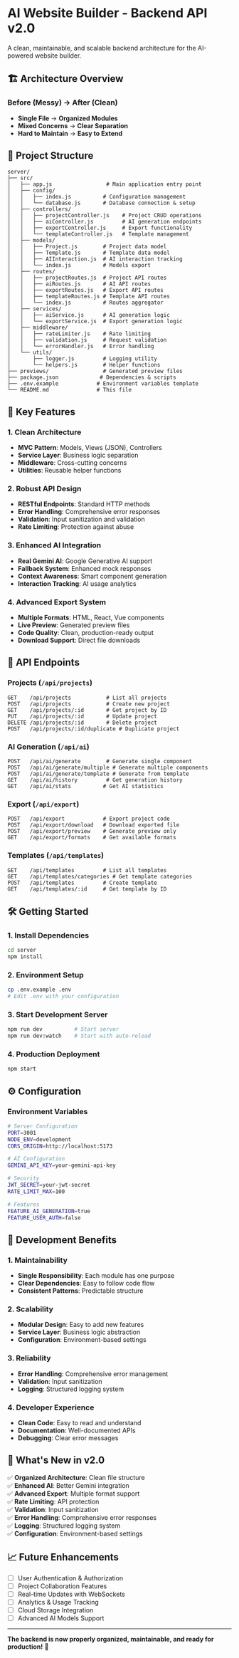 # AI Website Builder - Backend API v2.0

A clean, maintainable, and scalable backend architecture for the AI-powered website builder.

## 🏗️ **Architecture Overview**

### **Before (Messy)** → **After (Clean)**

- **Single File** → **Organized Modules**
- **Mixed Concerns** → **Clear Separation**
- **Hard to Maintain** → **Easy to Extend**

## 📁 **Project Structure**

```
server/
├── src/
│   ├── app.js                 # Main application entry point
│   ├── config/
│   │   ├── index.js          # Configuration management
│   │   └── database.js       # Database connection & setup
│   ├── controllers/
│   │   ├── projectController.js    # Project CRUD operations
│   │   ├── aiController.js         # AI generation endpoints
│   │   ├── exportController.js     # Export functionality
│   │   └── templateController.js   # Template management
│   ├── models/
│   │   ├── Project.js        # Project data model
│   │   ├── Template.js       # Template data model
│   │   ├── AIInteraction.js  # AI interaction tracking
│   │   └── index.js          # Models export
│   ├── routes/
│   │   ├── projectRoutes.js  # Project API routes
│   │   ├── aiRoutes.js       # AI API routes
│   │   ├── exportRoutes.js   # Export API routes
│   │   ├── templateRoutes.js # Template API routes
│   │   └── index.js          # Routes aggregator
│   ├── services/
│   │   ├── aiService.js      # AI generation logic
│   │   └── exportService.js  # Export generation logic
│   ├── middleware/
│   │   ├── rateLimiter.js    # Rate limiting
│   │   ├── validation.js     # Request validation
│   │   └── errorHandler.js   # Error handling
│   └── utils/
│       ├── logger.js         # Logging utility
│       └── helpers.js        # Helper functions
├── previews/                 # Generated preview files
├── package.json             # Dependencies & scripts
├── .env.example            # Environment variables template
└── README.md               # This file
```

## 🚀 **Key Features**

### **1. Clean Architecture**

- **MVC Pattern**: Models, Views (JSON), Controllers
- **Service Layer**: Business logic separation
- **Middleware**: Cross-cutting concerns
- **Utilities**: Reusable helper functions

### **2. Robust API Design**

- **RESTful Endpoints**: Standard HTTP methods
- **Error Handling**: Comprehensive error responses
- **Validation**: Input sanitization and validation
- **Rate Limiting**: Protection against abuse

### **3. Enhanced AI Integration**

- **Real Gemini AI**: Google Generative AI support
- **Fallback System**: Enhanced mock responses
- **Context Awareness**: Smart component generation
- **Interaction Tracking**: AI usage analytics

### **4. Advanced Export System**

- **Multiple Formats**: HTML, React, Vue components
- **Live Preview**: Generated preview files
- **Code Quality**: Clean, production-ready output
- **Download Support**: Direct file downloads

## 📡 **API Endpoints**

### **Projects** (`/api/projects`)

```
GET    /api/projects           # List all projects
POST   /api/projects           # Create new project
GET    /api/projects/:id       # Get project by ID
PUT    /api/projects/:id       # Update project
DELETE /api/projects/:id       # Delete project
POST   /api/projects/:id/duplicate # Duplicate project
```

### **AI Generation** (`/api/ai`)

```
POST   /api/ai/generate        # Generate single component
POST   /api/ai/generate/multiple # Generate multiple components
POST   /api/ai/generate/template # Generate from template
GET    /api/ai/history         # Get generation history
GET    /api/ai/stats          # Get AI statistics
```

### **Export** (`/api/export`)

```
POST   /api/export            # Export project code
POST   /api/export/download   # Download exported file
POST   /api/export/preview    # Generate preview only
GET    /api/export/formats    # Get available formats
```

### **Templates** (`/api/templates`)

```
GET    /api/templates         # List all templates
GET    /api/templates/categories # Get template categories
POST   /api/templates         # Create template
GET    /api/templates/:id     # Get template by ID
```

## 🛠️ **Getting Started**

### **1. Install Dependencies**

```bash
cd server
npm install
```

### **2. Environment Setup**

```bash
cp .env.example .env
# Edit .env with your configuration
```

### **3. Start Development Server**

```bash
npm run dev          # Start server
npm run dev:watch    # Start with auto-reload
```

### **4. Production Deployment**

```bash
npm start
```

## ⚙️ **Configuration**

### **Environment Variables**

```bash
# Server Configuration
PORT=3001
NODE_ENV=development
CORS_ORIGIN=http://localhost:5173

# AI Configuration
GEMINI_API_KEY=your-gemini-api-key

# Security
JWT_SECRET=your-jwt-secret
RATE_LIMIT_MAX=100

# Features
FEATURE_AI_GENERATION=true
FEATURE_USER_AUTH=false
```

## 🔧 **Development Benefits**

### **1. Maintainability**

- **Single Responsibility**: Each module has one purpose
- **Clear Dependencies**: Easy to follow code flow
- **Consistent Patterns**: Predictable structure

### **2. Scalability**

- **Modular Design**: Easy to add new features
- **Service Layer**: Business logic abstraction
- **Configuration**: Environment-based settings

### **3. Reliability**

- **Error Handling**: Comprehensive error management
- **Validation**: Input sanitization
- **Logging**: Structured logging system

### **4. Developer Experience**

- **Clean Code**: Easy to read and understand
- **Documentation**: Well-documented APIs
- **Debugging**: Clear error messages

## 🚀 **What's New in v2.0**

✅ **Organized Architecture**: Clean file structure  
✅ **Enhanced AI**: Better Gemini integration  
✅ **Advanced Export**: Multiple format support  
✅ **Rate Limiting**: API protection  
✅ **Validation**: Input sanitization  
✅ **Error Handling**: Comprehensive error responses  
✅ **Logging**: Structured logging system  
✅ **Configuration**: Environment-based settings

## 📈 **Future Enhancements**

- [ ] User Authentication & Authorization
- [ ] Project Collaboration Features
- [ ] Real-time Updates with WebSockets
- [ ] Analytics & Usage Tracking
- [ ] Cloud Storage Integration
- [ ] Advanced AI Models Support

---

**The backend is now properly organized, maintainable, and ready for production!** 🎉
